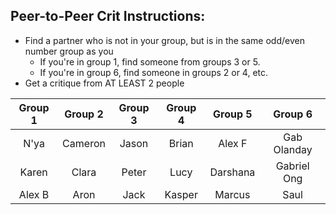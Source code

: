 



## Peer-to-Peer Crit Instructions:

- Find a partner who is not in your group, but is in the same odd/even number group as you
  - If you're in group 1, find someone from groups 3 or 5.
  - If you're in group 6, find someone in groups 2 or 4, etc.
- Get a critique from AT LEAST 2 people



| Group 1 | Group 2 | Group 3 | Group 4 | Group 5  |   Group 6   |
| :-----: | :-----: | :-----: | :-----: | :------: | :---------: |
|  N'ya   | Cameron |  Jason  |  Brian  |  Alex F  | Gab Olanday |
|  Karen  |  Clara  |  Peter  |  Lucy   | Darshana | Gabriel Ong |
| Alex B  |  Aron   |  Jack   | Kasper  |  Marcus  |    Saul     |
